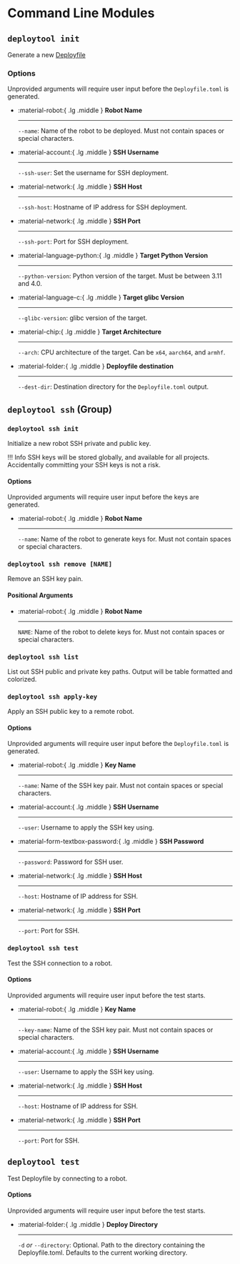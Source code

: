 # Command Line Modules


## `deploytool init`

Generate a new [Deployfile](deployfile.md)


### Options

Unprovided arguments will require user input before the `Deployfile.toml` is generated.

<div class="grid cards" markdown>

- :material-robot:{ .lg .middle } __Robot Name__

    ---

    `--name`: Name of the robot to be deployed. Must not contain spaces or special characters.


- :material-account:{ .lg .middle } __SSH Username__

    ---

    `--ssh-user`: Set the username for SSH deployment.

- :material-network:{ .lg .middle } __SSH Host__

    ---

    `--ssh-host`: Hostname of IP address for SSH deployment.

- :material-network:{ .lg .middle } __SSH Port__

    ---

    `--ssh-port`: Port for SSH deployment.

- :material-language-python:{ .lg .middle } __Target Python Version__

    ---

    `--python-version`: Python version of the target. Must be between 3.11 and 4.0.

- :material-language-c:{ .lg .middle } __Target glibc Version__

    ---

    `--glibc-version`: glibc version of the target.

- :material-chip:{ .lg .middle } __Target Architecture__

    ---

    `--arch`: CPU architecture of the target. Can be `x64`, `aarch64`, and `armhf`.

- :material-folder:{ .lg .middle } __Deployfile destination__

    ---

    `--dest-dir`: Destination directory for the `Deployfile.toml` output.

</div>

## `deploytool ssh` (Group)

### `deploytool ssh init`

Initialize a new robot SSH private and public key.

!!! Info
    SSH keys will be stored globally, and available for all projects. Accidentally committing your SSH keys is not a risk.

#### Options

Unprovided arguments will require user input before the keys are generated.

<div class="grid cards" markdown>

- :material-robot:{ .lg .middle } __Robot Name__

    ---

    `--name`: Name of the robot to generate keys for. Must not contain spaces or special characters.

</div>

### `deploytool ssh remove [NAME]`

Remove an SSH key pain.

#### Positional Arguments

<div class="grid cards" markdown>

- :material-robot:{ .lg .middle } __Robot Name__

    ---

    `NAME`: Name of the robot to delete keys for. Must not contain spaces or special characters.

</div>

### `deploytool ssh list`

List out SSH public and private key paths.
Output will be table formatted and colorized.

### `deploytool ssh apply-key`

Apply an SSH public key to a remote robot.

#### Options

Unprovided arguments will require user input before the `Deployfile.toml` is generated.

<div class="grid cards" markdown>

- :material-robot:{ .lg .middle } __Key Name__

    ---

    `--name`: Name of the SSH key pair. Must not contain spaces or special characters.

- :material-account:{ .lg .middle } __SSH Username__

    ---

    `--user`: Username to apply the SSH key using.

- :material-form-textbox-password:{ .lg .middle } __SSH Password__

    ---

    `--password`: Password for SSH user.

- :material-network:{ .lg .middle } __SSH Host__

    ---

    `--host`: Hostname of IP address for SSH.

- :material-network:{ .lg .middle } __SSH Port__

    ---

    `--port`: Port for SSH.

</div>

### `deploytool ssh test`

Test the SSH connection to a robot.

#### Options

Unprovided arguments will require user input before the test starts.

<div class="grid cards" markdown>

- :material-robot:{ .lg .middle } __Key Name__

    ---

    `--key-name`: Name of the SSH key pair. Must not contain spaces or special characters.

- :material-account:{ .lg .middle } __SSH Username__

    ---

    `--user`: Username to apply the SSH key using.

- :material-network:{ .lg .middle } __SSH Host__

    ---

    `--host`: Hostname of IP address for SSH.

- :material-network:{ .lg .middle } __SSH Port__

    ---

    `--port`: Port for SSH.

</div>

## `deploytool test`

Test Deployfile by connecting to a robot.

#### Options

Unprovided arguments will require user input before the test starts.

<div class="grid cards" markdown>

- :material-folder:{ .lg .middle } __Deploy Directory__

    ---

    `-d` *or* `--directory`: Optional. Path to the directory containing the Deployfile.toml. Defaults to the current working directory.

</div>
